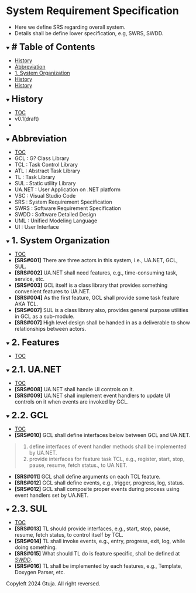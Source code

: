 # System Requirement Specification
- Here we define SRS regarding overall system.
- Details shall be define lower specification, e.g, SWRS, SWDD.

<div id="toc"></div>
<details open>
<summary><font size="5"><b># Table of Contents</b></font></summary>

- [History](#history)
- [Abbreviation](#abbreviation)
- [1. System Organization](#1_system_organization)
- [History](#history)
- [History](#history)
</details>

<div id="history"></div>
<details open>
<summary><font size="5"><b>History</b></font></summary> 

- [TOC](#toc)
- v0.1(draft)
- 
</details>

<div id="abbreviation"></div>
<details open>
<summary><font size="5"><b>Abbreviation</b></font></summary>

- [TOC](#toc)
- GCL : G? Class Library
- TCL : Task Control Library
- ATL : Abstract Task Library
- TL : Task Library
- SUL : Static utility Library
- UA.NET : User Application on .NET platform
- VSC : Visual Studio Code
- SRS : System Requirement Specification
- SWRS : Software Requirement Specification
- SWDD : Software Detailed Design
- UML : Unified Modeling Language
- UI : User Interface
</details>


<div id="1_system_organization"></div>
<details open>
<summary><font size="5"><b>1. System Organization</b></font></summary>

- [TOC](#toc)
- **[SRS#001]** There are three actors in this system, i.e., UA.NET, GCL, SUL.
- **[SRS#002]** UA.NET shall need features, e.g., time-consuming task, service, etc.
- **[SRS#003]** GCL itself is a class library that provides something convenient features to UA.NET.
- **[SRS#004]** As the first feature, GCL shall provide some task feature AKA TCL.
- **[SRS#007]** SUL is a class library also, provides general purpose utilities in GCL as a sub-module.
- **[SRS#007]** High level design shall be handed in as a deliverable to show relationships between actors.
</details>

<div id="2_features"></div>
<details open>
<summary><font size="5"><b>2. Features</b></font></summary>

- [TOC](#toc)
<div id="2_1_ua_net"></div>
<details open>
<summary><font size="5"><b>2.1. UA.NET</b></font></summary>

- [TOC](#toc)
- **[SRS#008]** UA.NET shall handle UI controls on it.
- **[SRS#009]** UA.NET shall implement event handlers to update UI controls on it when events are invoked by GCL.
</details>

<div id="2_2_gcl"></div>
<details open>
<summary><font size="5"><b>2.2. GCL</b></font></summary>

- [TOC](#toc)
- **[SRS#010]** GCL shall define interfaces below between GCL and UA.NET.
> 1. define interfaces of event handler methods shall be implemented by UA.NET.
> 2. provide interfaces for feature task TCL, e.g., register, start, stop, pause, resume, fetch status., to UA.NET.
- **[SRS#011]** GCL shall define arguments on each TCL feature.
- **[SRS#012]** GCL shall define events, e.g., trigger, progress, log, status.
- **[SRS#012]** GCL shall composite proper events during process using event handlers set by UA.NET.  
</details>

<div id="2_3_sul"></div>
<details open>
<summary><font size="5"><b>2.3. SUL</b></font></summary>

- [TOC](#toc)
- **[SRS#013]** TL should provide interfaces, e.g., start, stop, pause, resume, fetch status, to control itself by TCL.
- **[SRS#014]** TL shall invoke events, e.g., entry, progress, exit, log, while doing something.
- **[SRS#015]** What should TL do is feature specific, shall be defined at *[SWDD](https://github.com/gtuja/GCL/blob/main/_document/Specification/SoftwareDetailedDesign/SWDD.md)*.
- **[SRS#016]** TL shall be implemented by each features, e.g., Template, Doxygen Parser, etc.
</details>
</details>


Copyleft 2024 Gtuja. All right reversed.